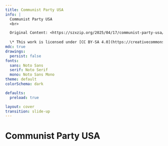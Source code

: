 ```yaml
---
title: Communist Party USA
info: |
  Communist Party USA
  <br>

  Original Content: <https://szxzip.org/2025/04/17/communist-party-usa/>
  
  \* This work is licensed under [CC BY-SA 4.0](https://creativecommons.org/licenses/by-sa/4.0/).
mdc: true
drawings:
  persist: false
fonts:
  sans: Noto Sans
  serif: Noto Serif
  mono: Noto Sans Mono
theme: default
colorSchema: dark

defaults:
  preload: true

layout: cover
transition: slide-up
---
```


# Communist Party USA

